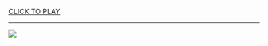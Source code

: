 
<a href="https://premium76.site?title=mountain_bike_games_unblocked&ref=13M">CLICK TO PLAY</a></h3>
<hr>

<a href="https://premium76.site?title=mountain_bike_games_unblocked&ref=13M"><img src="https://clearcache.store/games.png"></a>


